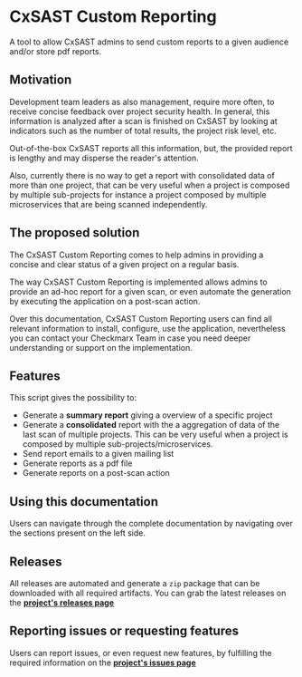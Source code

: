 # CxSAST Custom Reporting

A tool to allow CxSAST admins to send custom reports to a given audience and/or store pdf reports.

## Motivation

Development team leaders as also management, require more often, to receive concise feedback over project security health. In general, this information is analyzed after a scan is finished on CxSAST by looking at indicators such as the number of total results, the project risk level, etc.

Out-of-the-box CxSAST reports all this information, but, the provided report is lengthy and may disperse the reader's attention.

Also, currently there is no way to get a report with consolidated data of more than one project, that can be very useful when a project is composed by multiple sub-projects for instance a project composed by multiple microservices that are being scanned independently.

## The proposed solution

The CxSAST Custom Reporting comes to help admins in providing a concise and clear status of a given project on a regular basis.

The way CxSAST Custom Reporting is implemented allows admins to provide an ad-hoc report for a given scan, or even automate the generation by executing the application on a post-scan action.

Over this documentation, CxSAST Custom Reporting users can find all relevant information to install, configure, use the application, nevertheless you can contact your Checkmarx Team in case you need deeper understanding or support on the implementation.

## Features

This script gives the possibility to:

- Generate a **summary report** giving a overview of a specific project
- Generate a **consolidated** report with the a aggregation of data of the last scan of multiple projects. This can be very useful when a project is composed by multiple sub-projects/microservices.
- Send report emails to a given mailing list
- Generate reports as a pdf file
- Generate reports on a post-scan action

## Using this documentation

Users can navigate through the complete documentation by navigating over the sections present on the left side.

## Releases

All releases are automated and generate a `zip` package that can be downloaded with all required artifacts. You can grab the latest releases on the [**project's releases page**](https://github.com/cxpsemea/cxsast_custom_reporting/releases)

## Reporting issues or requesting features

Users can report issues, or even request new features, by fulfilling the required information on the [**project's issues page**](https://github.com/cxpsemea/cxsast_custom_reporting/issues/new/choose)
